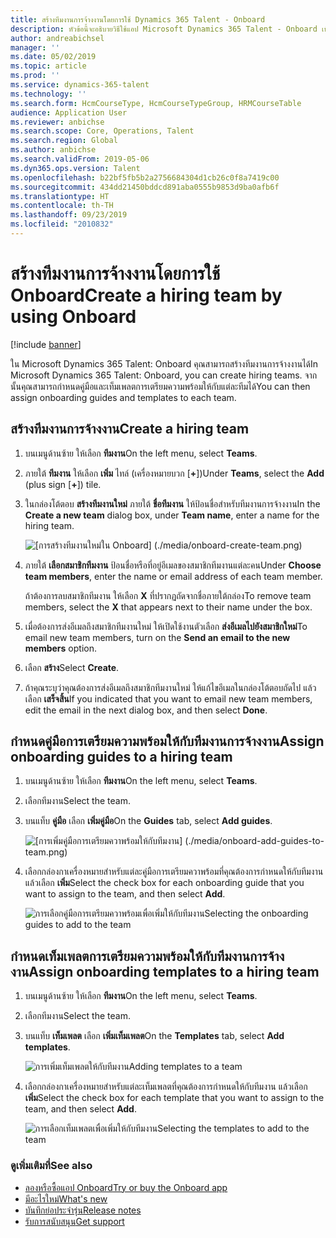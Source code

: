 ```yaml
---
title: สร้างทีมงานการจ้างงานโดยการใช้ Dynamics 365 Talent - Onboard
description: หัวข้อนี้จะอธิบายวิธีใช้แอป Microsoft Dynamics 365 Talent - Onboard เพื่อสร้างทีมงานการเตรียมความพร้อม
author: andreabichsel
manager: ''
ms.date: 05/02/2019
ms.topic: article
ms.prod: ''
ms.service: dynamics-365-talent
ms.technology: ''
ms.search.form: HcmCourseType, HcmCourseTypeGroup, HRMCourseTable
audience: Application User
ms.reviewer: anbichse
ms.search.scope: Core, Operations, Talent
ms.search.region: Global
ms.author: anbichse
ms.search.validFrom: 2019-05-06
ms.dyn365.ops.version: Talent
ms.openlocfilehash: b22bf5fb5b2a2756684304d1cb26c0f8a7419c00
ms.sourcegitcommit: 434dd21450bddcd891aba0555b9853d9ba0afb6f
ms.translationtype: HT
ms.contentlocale: th-TH
ms.lasthandoff: 09/23/2019
ms.locfileid: "2010832"
---
```

# <a name="create-a-hiring-team-by-using-onboard"></a><span data-ttu-id="b61d6-103">สร้างทีมงานการจ้างงานโดยการใช้ Onboard</span><span class="sxs-lookup"><span data-stu-id="b61d6-103">Create a hiring team by using Onboard</span></span>

[!include [banner](includes/banner.md)]

<span data-ttu-id="b61d6-104">ใน Microsoft Dynamics 365 Talent: Onboard คุณสามารถสร้างทีมงานการจ้างงานได้</span><span class="sxs-lookup"><span data-stu-id="b61d6-104">In Microsoft Dynamics 365 Talent: Onboard, you can create hiring teams.</span></span> <span data-ttu-id="b61d6-105">จากนั้นคุณสามารถกำหนดคู่มือและเท็มเพลตการเตรียมความพร้อมให้กับแต่ละทีมได้</span><span class="sxs-lookup"><span data-stu-id="b61d6-105">You can then assign onboarding guides and templates to each team.</span></span>

## <a name="create-a-hiring-team"></a><span data-ttu-id="b61d6-106">สร้างทีมงานการจ้างงาน</span><span class="sxs-lookup"><span data-stu-id="b61d6-106">Create a hiring team</span></span>

1. <span data-ttu-id="b61d6-107">บนเมนูด้านซ้าย ให้เลือก **ทีมงาน**</span><span class="sxs-lookup"><span data-stu-id="b61d6-107">On the left menu, select **Teams**.</span></span>
2. <span data-ttu-id="b61d6-108">ภายใต้ **ทีมงาน** ให้เลือก **เพิ่ม** ไทล์ (เครื่องหมายบวก \[**+**\])</span><span class="sxs-lookup"><span data-stu-id="b61d6-108">Under **Teams**, select the **Add** (plus sign \[**+**\]) tile.</span></span>
3. <span data-ttu-id="b61d6-109">ในกล่องโต้ตอบ **สร้างทีมงานใหม่** ภายใต้ **ชื่อทีมงาน** ให้ป้อนชื่อสำหรับทีมงานการจ้างงาน</span><span class="sxs-lookup"><span data-stu-id="b61d6-109">In the **Create a new team** dialog box, under **Team name**, enter a name for the hiring team.</span></span>

    ![[การสร้างทีมงานใหม่ใน Onboard] (./media/onboard-create-team.png)](./media/onboard-create-team.png)

4. <span data-ttu-id="b61d6-111">ภายใต้ **เลือกสมาชิกทีมงาน** ป้อนชื่อหรือที่อยู่อีเมลของสมาชิกทีมงานแต่ละคน</span><span class="sxs-lookup"><span data-stu-id="b61d6-111">Under **Choose team members**, enter the name or email address of each team member.</span></span>

    <span data-ttu-id="b61d6-112">ถ้าต้องการลบสมาชิกทีมงาน ให้เลือก **X** ที่ปรากฏถัดจากชื่อภายใต้กล่อง</span><span class="sxs-lookup"><span data-stu-id="b61d6-112">To remove team members, select the **X** that appears next to their name under the box.</span></span>

5. <span data-ttu-id="b61d6-113">เมื่อต้องการส่งอีเมลถึงสมาชิกทีมงานใหม่ ให้เปิดใช้งานตัวเลือก **ส่งอีเมลไปยังสมาชิกใหม่**</span><span class="sxs-lookup"><span data-stu-id="b61d6-113">To email new team members, turn on the **Send an email to the new members** option.</span></span>
6. <span data-ttu-id="b61d6-114">เลือก **สร้าง**</span><span class="sxs-lookup"><span data-stu-id="b61d6-114">Select **Create**.</span></span>
7. <span data-ttu-id="b61d6-115">ถ้าคุณระบุว่าคุณต้องการส่งอีเมลถึงสมาชิกทีมงานใหม่ ให้แก้ไขอีเมลในกล่องโต้ตอบถัดไป แล้วเลือก **เสร็จสิ้น**</span><span class="sxs-lookup"><span data-stu-id="b61d6-115">If you indicated that you want to email new team members, edit the email in the next dialog box, and then select **Done**.</span></span>

## <a name="assign-onboarding-guides-to-a-hiring-team"></a><span data-ttu-id="b61d6-116">กำหนดคู่มือการเตรียมความพร้อมให้กับทีมงานการจ้างงาน</span><span class="sxs-lookup"><span data-stu-id="b61d6-116">Assign onboarding guides to a hiring team</span></span>

1. <span data-ttu-id="b61d6-117">บนเมนูด้านซ้าย ให้เลือก **ทีมงาน**</span><span class="sxs-lookup"><span data-stu-id="b61d6-117">On the left menu, select **Teams**.</span></span>
2. <span data-ttu-id="b61d6-118">เลือกทีมงาน</span><span class="sxs-lookup"><span data-stu-id="b61d6-118">Select the team.</span></span>
3. <span data-ttu-id="b61d6-119">บนแท็บ **คู่มือ** เลือก **เพิ่มคู่มือ**</span><span class="sxs-lookup"><span data-stu-id="b61d6-119">On the **Guides** tab, select **Add guides**.</span></span>

    ![[การเพิ่มคู่มือการเตรียมควาพร้อมให้กับทีมงาน] (./media/onboard-add-guides-to-team.png)](./media/onboard-add-guides-to-team.png)

4. <span data-ttu-id="b61d6-121">เลือกกล่องกาเครื่องหมายสำหรับแต่ละคู่มือการเตรียมควาพร้อมที่คุณต้องการกำหนดให้กับทีมงาน แล้วเลือก **เพิ่ม**</span><span class="sxs-lookup"><span data-stu-id="b61d6-121">Select the check box for each onboarding guide that you want to assign to the team, and then select **Add**.</span></span>

    ![[<span data-ttu-id="b61d6-122">การเลือกคู่มือการเตรียมควาพร้อมเพื่อเพิ่มให้กับทีมงาน</span><span class="sxs-lookup"><span data-stu-id="b61d6-122">Selecting the onboarding guides to add to the team</span></span>](./media/onboard-select-guides.png)](./media/onboard-select-guides.png)

## <a name="assign-onboarding-templates-to-a-hiring-team"></a><span data-ttu-id="b61d6-123">กำหนดเท็มเพลตการเตรียมความพร้อมให้กับทีมงานการจ้างงาน</span><span class="sxs-lookup"><span data-stu-id="b61d6-123">Assign onboarding templates to a hiring team</span></span>

1. <span data-ttu-id="b61d6-124">บนเมนูด้านซ้าย ให้เลือก **ทีมงาน**</span><span class="sxs-lookup"><span data-stu-id="b61d6-124">On the left menu, select **Teams**.</span></span>
2. <span data-ttu-id="b61d6-125">เลือกทีมงาน</span><span class="sxs-lookup"><span data-stu-id="b61d6-125">Select the team.</span></span>
3. <span data-ttu-id="b61d6-126">บนแท็บ **เท็มเพลต** เลือก **เพิ่มเท็มเพลต**</span><span class="sxs-lookup"><span data-stu-id="b61d6-126">On the **Templates** tab, select **Add templates**.</span></span>

    ![[<span data-ttu-id="b61d6-127">การเพิ่มเท็มเพลตให้กับทีมงาน</span><span class="sxs-lookup"><span data-stu-id="b61d6-127">Adding templates to a team</span></span>](./media/onboard-add-templates-to-team.png)](./media/onboard-add-templates-to-team.png)

4. <span data-ttu-id="b61d6-128">เลือกกล่องกาเครื่องหมายสำหรับแต่ละเท็มเพลตที่คุณต้องการกำหนดให้กับทีมงาน แล้วเลือก **เพิ่ม**</span><span class="sxs-lookup"><span data-stu-id="b61d6-128">Select the check box for each template that you want to assign to the team, and then select **Add**.</span></span>

    ![[<span data-ttu-id="b61d6-129">การเลือกเท็มเพลตเพื่อเพิ่มให้กับทีมงาน</span><span class="sxs-lookup"><span data-stu-id="b61d6-129">Selecting the templates to add to the team</span></span>](./media/onboard-select-templates.png)](./media/onboard-select-templates.png)

### <a name="see-also"></a><span data-ttu-id="b61d6-130">ดูเพิ่มเติมที่</span><span class="sxs-lookup"><span data-stu-id="b61d6-130">See also</span></span>

- [<span data-ttu-id="b61d6-131">ลองหรือซื้อแอป Onboard</span><span class="sxs-lookup"><span data-stu-id="b61d6-131">Try or buy the Onboard app</span></span>](https://dynamics.microsoft.com/talent/onboard/)
- [<span data-ttu-id="b61d6-132">มีอะไรใหม่</span><span class="sxs-lookup"><span data-stu-id="b61d6-132">What's new</span></span>](./whats-new.md)
- [<span data-ttu-id="b61d6-133">บันทึกย่อประจำรุ่น</span><span class="sxs-lookup"><span data-stu-id="b61d6-133">Release notes</span></span>](https://docs.microsoft.com/business-applications-release-notes/index)
- [<span data-ttu-id="b61d6-134">รับการสนับสนุน</span><span class="sxs-lookup"><span data-stu-id="b61d6-134">Get support</span></span>](./talent-support.md)
